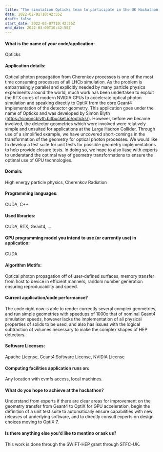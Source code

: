 ```yaml
---
title: "The simulation Opticks team to participate in the UK Hackathon 2022"
date: 2022-02-01T10:42:55Z
draft: false
start_date: 2022-03-07T10:42:55Z
end_date: 2022-03-09T10:42:55Z
---
```


<h4> What is the name of your code/application: </h4>
Opticks

<h4>  Application details: </h4>

Optical photon propagation from Cherenkov processes is one of the most time consuming processes of all LHCb simulation. As the problem is embarrasingly parallel and explicitly needed by many particle physics experiments around the world, much work has been undertaken to exploit the RTX cores of modern NVIDIA GPUs to accelerate optical photon simulation and speaking directly to OptiX from the core Geant4 implementation of the detector geometry. This application goes under the name of Opticks and was developed by Simon Blyth (https://simoncblyth.bitbucket.io/opticks/). However, before we became involved, the detector geometries which were involved were relatively simple and unsuited for applications at the Large Hadron Collider. Through use of a simplified example, we have uncovered short-comings in the transformation of the geometry for optical photon processes. We would like to develop a test suite for unit tests for possible geometry implementations to help provide closure tests. In doing so, we hope to also liase with experts to understand the optimal way of geometry transformations to ensure the optimal use of GPU technologies.

<h4> Domain: </h4> 
High energy particle physics, Cherenkov Radiation

<h4> Programming languages: </h4> 
CUDA, C++

<h4> Used libraries: </h4>
 CUDA, RTX, Geant4, ...

<h4>
GPU programming model you intend to use (or currently use) in application: </h4>
CUDA


<h4> Algorithm Motifs: </h4> 
Optical photon propagation off of user-defined surfaces, memory transfer from host to device in efficient manners, random number generation ensuring reproducability and speed.

<h4> 
Current application/code performance? </h4>
The code right now is able to render correctly several complex geometries, and run simple geometries with speedups of 1000x that of nominal Geant4 simulation speeds, however lacks the implementation of all physical properties of solids to be used, and also has issues with the logical subtraction of volumes necessary to make the complex shapes of HEP detectors.

<h4> Software Licenses: </h4>
Apache License, Geant4 Software License, NVIDIA License

<h4> Computing facilities application runs on: </h4>
Any location with cvmfs access, local machines.

<h4>  What do you hope to achieve at the hackathon? </h4>
Understand from experts if there are clear areas for improvement on the geometry transfer from Geant4 to OptiX for GPU acceleration, begin the definition of a unit test suite to automatically ensure capabilities with new releases of underlying software, and to directly consult experts on design choices moving to OptiX 7.


<h4> Is there anything else you'd like to mentino or ask us? </h4>

This work is done through the SWIFT-HEP grant through STFC-UK.
